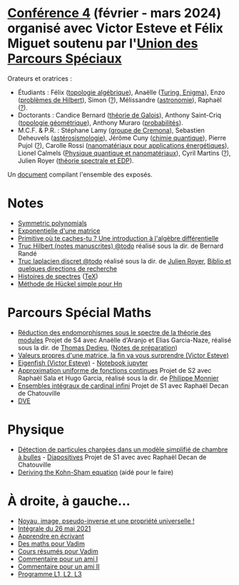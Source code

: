 # [Conférence 4](conf4.pdf) (février - mars 2024) organisé avec Victor Esteve et Félix Miguet soutenu par l'[Union des Parcours Spéciaux](https://sites.google.com/view/union-des-parcours-spciaux/accueil)
Orateurs et oratrices :
  - Étudiants : Félix ([topologie algébrique](expo/felix.pdf)), Anaëlle ([Turing, Enigma](expo/anaelle.pdf)), Enzo ([problèmes de Hilbert](expo/enzo.pdf)), Simon ([?](expo/simon.pdf)), Mélissandre ([astronomie](expo/melissandre.pdf)), Raphaël ([?](expo/raphael)).
  - Doctorants : Candice Bernard ([théorie de Galois](expo/bernard.pdf)), Anthony Saint-Criq ([topologie géométrique](expo/saint-criq.pdf)), Anthony Muraro ([probabilités](expo/muraro.pdf)).
  - M.C.F. & P.R. : Stéphane Lamy ([groupe de Cremona](expo/lamy.pdf)), Sebastien Deheuvels ([astérosismologie](expo/deheuvels.pdf)), Jérôme Cuny ([chimie quantique](expo/cuny.pdf)), Pierre Pujol ([?](expo/pujol.pdf)), Carolle Rossi ([nanomatériaux pour applications énergétiques](expo/rossi.pdf)), Lionel Calmels ([Physique quantique et nanomatériaux](expo/calmels.pdf)), Cyril Martins ([?](expo/martins.pdf)), Julien Royer ([théorie spectrale et EDP](expo/royer.pdf)).

Un [document](exposes2024.pdf) compilant l'ensemble des exposés.


# Notes
- [Symmetric polynomials](sym_poly.pdf)
- [Exponentielle d'une matrice](mat_expo.pdf)
- [Primitive où te caches-tu ? Une introduction à l'algèbre différentielle](alg_diff_fermat_junior.pdf)
- [Truc Hilbert (notes manuscrites) @todo]() réalisé sous la dir. de Bernard Randé
- [Truc laplacien discret @todo]() réalisé sous la dir. de [Julien Royer](https://www.math.univ-toulouse.fr/~jroyer/), [Biblio et quelques directions de recherche](BiblioSpectreGraphe.pdf)
- [Histoires de spectres](spectreHilbert.pdf) ([TeX](spectreHilbert.zip))
- [Méthode de Hückel simple pour Hn](HuckelHn.pdf)

# Parcours Spécial Maths
- [Réduction des endomorphismes sous le spectre de la théorie des modules](@todo) Projet de S4 avec Anaëlle d'Aranjo et Elias Garcia-Naze, réalisé sous la dir. de [Thomas Dedieu](https://www.math.univ-toulouse.fr/~tdedieu/), ([Notes de préparation](reduc_notes_preparation.pdf))
- [Valeurs propres d'une matrice, la fin va vous surprendre (Victor Esteve)](val_propre_esteve.pdf)
- [Eigenfish (Victor Esteve)](eigenfish_notebook.pdf) - [Notebook jupyter](eigenfish_notebook.ipynb)
- [Approximation uniforme de fonctions continues](approx_uniforme.pdf) Projet de S2 avec Raphaël Sala et Hugo Garcia, réalisé sous la dir. de [Philippe Monnier](https://www.math.univ-toulouse.fr/~monnier/)
- [Ensembles intégraux de cardinal infini](integraux.pdf) Projet de S1 avec Raphaël Decan de Chatouville
- [DVE](dve.pdf)

# Physique
- [Détection de particules chargées dans un modèle simplifié de chambre à bulles](bulles.pdf) - [Diapositives](diapo_bulles.pdf) Projet de S1 avec avec Raphaël Decan de Chatouville
- [Deriving the Kohn-Sham equation](KohnSham.pdf) (aidé pour le faire)

# À droite, à gauche...
- [Noyau, image, pseudo-inverse et une propriété universelle !](azumaya_drazin.pdf)
- [Intégrale du 26 mai 2021](26_mai_2021.pdf)
- [Apprendre en écrivant](apprendre_en_ecrivant.pdf)
- [Des maths pour Vadim](vad_maths.pdf)
- [Cours résumés pour Vadim](avancementMathVadim.pdf)
- [Commentaire pour un ami I](poincare.pdf)
- [Commentaire pour un ami II](zagier.pdf)
- [Programme L1, L2, L3](Programme.pdf)
